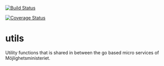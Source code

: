 [![Build Status](https://travis-ci.org/mojlighetsministeriet/utils.svg?branch=master)](https://travis-ci.org/mojlighetsministeriet/utils)

[![Coverage Status](https://coveralls.io/repos/github/mojlighetsministeriet/utils/badge.svg?branch=master)](https://coveralls.io/github/mojlighetsministeriet/utils?branch=master)

# utils

Utility functions that is shared in between the go based micro services of Möjlighetsministeriet.
